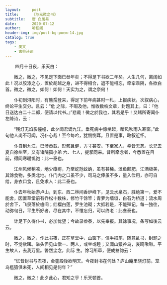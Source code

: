 ```yaml
---
layout:     post
title:      《与元微之书》
subtitle:   唐 白居易
date:       2020-07-12
author:     听松阁
header-img: img/post-bg-poem-14.jpg
catalog: true
tags:
    - 美文
    - 古典诗词
---
```



　　 四月十日夜，乐天白：

　　微之，微之，不见足下面已叁年矣；不得足下书欲二年矣。人生几何，离阔如此！况以胶漆之心，置於胡越之身，进不得相合，退不能相忘，牵挛乖隔，各欲白首。微之，微之，如何！如何！天实为之，谓之奈何！

　　仆初到浔阳时，有熊孺登来，得足下前年病甚时一札，上报疾状，次叙病心，终论平生交分。且云：“危 之际，不暇及他，惟收数帙文章，封题其上，曰：『他日送达白二十二郎，便请以代书。』”悲哉！微之於我也，其若是乎！又睹所寄闻仆左降诗，云：

　　“残灯无焰影幢幢，此夕闻君谪九江。垂死病中惊坐起，暗风吹雨入寒窗。”此句他人尚不可闻，况仆心哉！至今每吟，犹恻恻耳。且置是事，略叙近怀。

　　仆自到九江，已涉叁载，形骸且健，方寸甚安。下至家人，幸皆无恙。长兄去夏自徐州至，又有诸院孤小弟 六、七人，提挈同来。昔所牵念者，今悉置在目前，得同寒暖饥饱：此一泰也。

　　江州风候稍凉，地少瘴疠，乃至蛇虺蚊蚋，虽有甚稀。湓鱼颇肥，江酒极美，其馀食物，多类北地。仆门内之口虽不少，司马之俸虽不多，量入俭用，亦可自给，身衣口食，且免求人：此二泰也。

　　仆去年秋始游卢山，到东、西二林间香炉峰下，见云水泉石，胜绝第一，爱不能舍，因置草堂前有乔松十数株，修竹千馀竿；青萝为墙垣，白石为桥道；流水周於舍下，飞泉落於檐间；红榴白莲，罗生池砌；大抵若是，不能殚记。每一独往，动弥旬日，平生所好者，尽在其中，不惟忘归，可以终老：此叁泰也。

　　计足下久得仆书，必加忧望；今故录叁泰，以先奉报。其馀事况，条写如後云云。

　　微之，微之，作此书夜，正在草堂中，山窗下，信手把笔，随意乱书，封题之时，不觉欲曙。举头但见山僧一、两人，或坐或睡；又闻山猿谷鸟，哀鸣啾啾。平生故人，去我万里。瞥然尘念，此际 生。馀习所牵，便成叁韵云：

　　“忆昔封书与君夜，金銮殿後欲明天。今夜封书在何处？庐山庵里晓灯前。笼鸟槛猿俱未死，人间相见是何年？”

　　微之，微之！此夕此心，君知之乎！乐天顿首。
